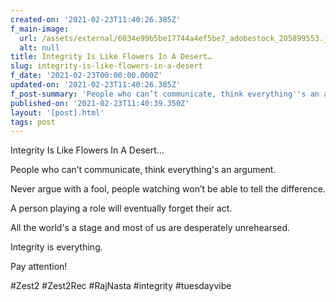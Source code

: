 ```yaml
---
created-on: '2021-02-23T11:40:26.385Z'
f_main-image:
  url: /assets/external/6034e99b5be17744a4ef5be7_adobestock_205899553.jpeg
  alt: null
title: Integrity Is Like Flowers In A Desert…
slug: integrity-is-like-flowers-in-a-desert
f_date: '2021-02-23T00:00:00.000Z'
updated-on: '2021-02-23T11:40:26.385Z'
f_post-summary: 'People who can’t communicate, think everything''s an argument. '
published-on: '2021-02-23T11:40:39.350Z'
layout: '[post].html'
tags: post
---
```


Integrity Is Like Flowers In A Desert…

People who can’t communicate, think everything's an argument.

Never argue with a fool, people watching won’t be able to tell the difference.

A person playing a role will eventually forget their act.

All the world's a stage and most of us are desperately unrehearsed.

Integrity is everything.

Pay attention!

#Zest2 #Zest2Rec #RajNasta #integrity #tuesdayvibe

‍
